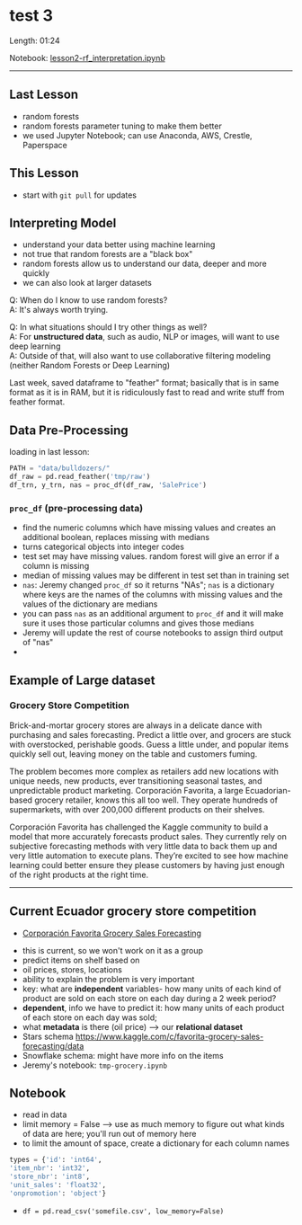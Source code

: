 # test 3

Length: 01:24  

Notebook:  [lesson2-rf_interpretation.ipynb](https://github.com/fastai/fastai/blob/master/courses/ml1/lesson2-rf_interpretation.ipynb)  

---

## Last Lesson
- random forests
- random forests parameter tuning to make them better
- we used Jupyter Notebook; can use Anaconda, AWS, Crestle, Paperspace

## This Lesson
- start with `git pull` for updates

## Interpreting Model
- understand your data better using machine learning
- not true that random forests are a "black box" 
- random forests allow us to understand our data, deeper and more quickly
- we can also look at larger datasets

Q:  When do I know to use random forests?  
A:  It's always worth trying.  

Q:  In what situations should I try other things as well?  
A:  For **unstructured data**, such as audio, NLP or images, will want to use deep learning  
A:  Outside of that, will also want to use collaborative filtering modeling  (neither Random Forests or Deep Learning)  

Last week, saved dataframe to "feather" format; basically that is in same format as it is in RAM, but it is ridiculously fast to read and write stuff from feather format.  

## Data Pre-Processing
loading in last lesson:  
```python
PATH = "data/bulldozers/"
df_raw = pd.read_feather('tmp/raw')
df_trn, y_trn, nas = proc_df(df_raw, 'SalePrice')
```
### `proc_df` (pre-processing data)
- find the numeric columns which have missing values and creates an additional boolean, replaces missing with medians
- turns categorical objects into integer codes
- test set may have missing values.  random forest will give an error if a column is missing
- median of missing values may be different in test set than in training set
- `nas`:  Jeremy changed `proc_df` so it returns "NAs"; `nas` is a dictionary where keys are the names of the columns with missing values and the values of the dictionary are medians
- you can pass `nas` as an additional argument to `proc_df` and it will make sure it uses those particular columns and gives those medians
- Jeremy will update the rest of course notebooks to assign third output of "nas"
- 

## Example of Large dataset
### Grocery Store Competition
Brick-and-mortar grocery stores are always in a delicate dance with purchasing and sales forecasting. Predict a little over, and grocers are stuck with overstocked, perishable goods. Guess a little under, and popular items quickly sell out, leaving money on the table and customers fuming.

The problem becomes more complex as retailers add new locations with unique needs, new products, ever transitioning seasonal tastes, and unpredictable product marketing. Corporación Favorita, a large Ecuadorian-based grocery retailer, knows this all too well. They operate hundreds of supermarkets, with over 200,000 different products on their shelves.

Corporación Favorita has challenged the Kaggle community to build a model that more accurately forecasts product sales. They currently rely on subjective forecasting methods with very little data to back them up and very little automation to execute plans. They’re excited to see how machine learning could better ensure they please customers by having just enough of the right products at the right time.

---

## Current Ecuador grocery store competition
* [Corporación Favorita Grocery Sales Forecasting](https://www.kaggle.com/c/favorita-grocery-sales-forecasting)
- this is current, so we won't work on it as a group
- predict items on shelf based on 
- oil prices, stores, locations
- ability to explain the problem is very important
- key:  what are **independent** variables- how many units of each kind of product are sold on each store on each day during a 2 week period?
- **dependent**, info we have to predict it:  how many units of each product of each store on each day was sold; 
- what **metadata** is there (oil price) --> our **relational dataset**
- Stars schema  https://www.kaggle.com/c/favorita-grocery-sales-forecasting/data
- Snowflake schema:  might have more info on the items
- Jeremy's notebook:  `tmp-grocery.ipynb`

## Notebook
- read in data
- limit memory = False --> use as much memory to figure out what kinds of data are here; you'll run out of memory here
- to limit the amount of space, create a dictionary for each column names
```python
types = {'id': 'int64',
'item_nbr': 'int32',
'store_nbr': 'int8',
'unit_sales': 'float32',
'onpromotion': 'object'}
```
- `df = pd.read_csv('somefile.csv', low_memory=False)`







